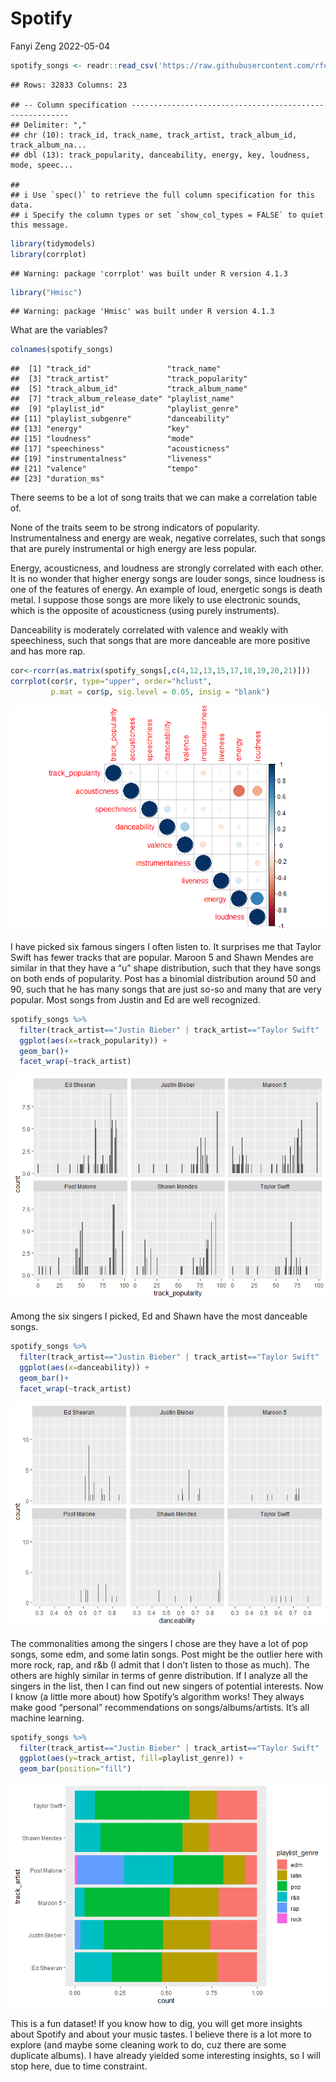 Spotify
================
Fanyi Zeng
2022-05-04

``` r
spotify_songs <- readr::read_csv('https://raw.githubusercontent.com/rfordatascience/tidytuesday/master/data/2020/2020-01-21/spotify_songs.csv')
```

    ## Rows: 32833 Columns: 23

    ## -- Column specification --------------------------------------------------------
    ## Delimiter: ","
    ## chr (10): track_id, track_name, track_artist, track_album_id, track_album_na...
    ## dbl (13): track_popularity, danceability, energy, key, loudness, mode, speec...

    ## 
    ## i Use `spec()` to retrieve the full column specification for this data.
    ## i Specify the column types or set `show_col_types = FALSE` to quiet this message.

``` r
library(tidymodels)
library(corrplot)
```

    ## Warning: package 'corrplot' was built under R version 4.1.3

``` r
library("Hmisc")
```

    ## Warning: package 'Hmisc' was built under R version 4.1.3

What are the variables?

``` r
colnames(spotify_songs)
```

    ##  [1] "track_id"                 "track_name"              
    ##  [3] "track_artist"             "track_popularity"        
    ##  [5] "track_album_id"           "track_album_name"        
    ##  [7] "track_album_release_date" "playlist_name"           
    ##  [9] "playlist_id"              "playlist_genre"          
    ## [11] "playlist_subgenre"        "danceability"            
    ## [13] "energy"                   "key"                     
    ## [15] "loudness"                 "mode"                    
    ## [17] "speechiness"              "acousticness"            
    ## [19] "instrumentalness"         "liveness"                
    ## [21] "valence"                  "tempo"                   
    ## [23] "duration_ms"

There seems to be a lot of song traits that we can make a correlation
table of.

None of the traits seem to be strong indicators of popularity.
Instrumentalness and energy are weak, negative correlates, such that
songs that are purely instrumental or high energy are less popular.

Energy, acousticness, and loudness are strongly correlated with each
other. It is no wonder that higher energy songs are louder songs, since
loudness is one of the features of energy. An example of loud, energetic
songs is death metal. I suppose those songs are more likely to use
electronic sounds, which is the opposite of acousticness (using purely
instruments).

Danceability is moderately correlated with valence and weakly with
speechiness, such that songs that are more danceable are more positive
and has more rap.

``` r
cor<-rcorr(as.matrix(spotify_songs[,c(4,12,13,15,17,18,19,20,21)]))
corrplot(cor$r, type="upper", order="hclust", 
         p.mat = cor$p, sig.level = 0.05, insig = "blank")
```

![](Spotify_files/figure-gfm/cor-1.png)<!-- -->

I have picked six famous singers I often listen to. It surprises me that
Taylor Swift has fewer tracks that are popular. Maroon 5 and Shawn
Mendes are similar in that they have a “u” shape distribution, such that
they have songs on both ends of popularity. Post has a binomial
distribution around 50 and 90, such that he has many songs that are just
so-so and many that are very popular. Most songs from Justin and Ed are
well recognized.

``` r
spotify_songs %>%
  filter(track_artist=="Justin Bieber" | track_artist=="Taylor Swift" | track_artist=="Post Malone" | track_artist=="Ed Sheeran" | track_artist== "Maroon 5" | track_artist=="Shawn Mendes") %>%
  ggplot(aes(x=track_popularity)) +
  geom_bar()+
  facet_wrap(~track_artist)
```

![](Spotify_files/figure-gfm/popularity-1.png)<!-- -->

Among the six singers I picked, Ed and Shawn have the most danceable
songs.

``` r
spotify_songs %>%
  filter(track_artist=="Justin Bieber" | track_artist=="Taylor Swift" | track_artist=="Post Malone" | track_artist=="Ed Sheeran" | track_artist== "Maroon 5" | track_artist=="Shawn Mendes") %>%
  ggplot(aes(x=danceability)) +
  geom_bar()+
  facet_wrap(~track_artist)
```

![](Spotify_files/figure-gfm/dance-1.png)<!-- -->

The commonalities among the singers I chose are they have a lot of pop
songs, some edm, and some latin songs. Post might be the outlier here
with more rock, rap, and r&b (I admit that I don’t listen to those as
much). The others are highly similar in terms of genre distribution. If
I analyze all the singers in the list, then I can find out new singers
of potential interests. Now I know (a little more about) how Spotify’s
algorithm works! They always make good “personal” recommendations on
songs/albums/artists. It’s all machine learning.

``` r
spotify_songs %>%
  filter(track_artist=="Justin Bieber" | track_artist=="Taylor Swift" | track_artist=="Post Malone" | track_artist=="Ed Sheeran" | track_artist== "Maroon 5" | track_artist=="Shawn Mendes") %>%
  ggplot(aes(y=track_artist, fill=playlist_genre)) +
  geom_bar(position="fill")
```

![](Spotify_files/figure-gfm/genre-1.png)<!-- -->

This is a fun dataset! If you know how to dig, you will get more
insights about Spotify and about your music tastes. I believe there is a
lot more to explore (and maybe some cleaning work to do, cuz there are
some duplicate albums). I have already yielded some interesting
insights, so I will stop here, due to time constraint.
